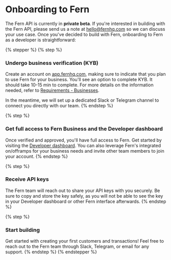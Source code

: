 # Onboarding to Fern

The Fern API is currently in **private beta**. If you're interested in building with the Fern API, please send us a note at [hello@fernhq.com](mailto:hello@fernhq.com) so we can discuss your use case. Once you've decided to build with Fern, onboarding to Fern as a developer is straightforward:

{% stepper %}
{% step %}
### Undergo business verification (KYB)

Create an account on [app.fernhq.com](https://app.fernhq.com/), making sure to indicate that you plan to use Fern for your business. You'll see an option to complete KYB. It should take 10-15 min to complete. For more details on the information needed, refer to [Requirements - Businesses](../guides/create-and-verify-customers/requirements-for-businesses.md).&#x20;

In the meantime, we will set up a dedicated Slack or Telegram channel to connect you directly with our team.
{% endstep %}

{% step %}
### Get full access to Fern Business and the Developer dashboard

Once verified and approved, you'll have full access to Fern. Get started by visiting the [Developer dashboard](developer-dashboard.md). You can also leverage Fern's integrated on/offramps for your business needs and invite other team members to join your account.
{% endstep %}

{% step %}
### Receive API keys

The Fern team will reach out to share your API keys with you securely. Be sure to copy and store the key safely, as you will not be able to see the key in your Developer dashboard or other Fern interface afterwards.
{% endstep %}

{% step %}
### Start building

Get started with creating your first customers and transactions! Feel free to reach out to the Fern team through Slack, Telegram, or email for any support.
{% endstep %}
{% endstepper %}

